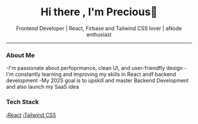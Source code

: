 <h1 align="center">Hi there , I'm Precious👋</h1>
<p align="center">Frontend Developer | React, Firbase and Tailwind CSS lover | aNode enthusiast</p>

---

### About Me

-I'm passionate about perfoprmance, clean UI, and user-friendfly design
-I'm constantly learning and improving my skills in React andf backend development
-My 2025 goal is to upskill and master Backend Development and also launch my SaaS idea

### Tech Stack

¡[React](https://img.shields.io/badge/-React-61DAFB?logo=react&logoColor=white&style=for-thebadge)
¡[Tailwind CSS](https://img.shields.io/badge/-TailwindCSS-38B2AC?logo=tailwind-css&logoColor=white&style=for-the-badge)
<!--
**Precious-svg/Precious-svg** is a ✨ _special_ ✨ repository because its `README.md` (this file) appears on your GitHub profile.

Here are some ideas to get you started:

- 🔭 I’m currently working on ...
- 🌱 I’m currently learning ...
- 👯 I’m looking to collaborate on ...
- 🤔 I’m looking for help with ...
- 💬 Ask me about ...
- 📫 How to reach me: ...
- 😄 Pronouns: ...
- ⚡ Fun fact: ...
-->
